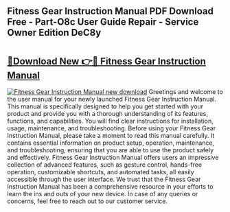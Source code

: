 ## Fitness Gear Instruction Manual PDF Download Free - Part-O8c User Guide Repair - Service Owner Edition DeC8y

# <h2><a href="http://bc81904.oget.top/?id=Fitness+Gear+Instruction+Manual">🔗Download New 👉🔴 Fitness Gear Instruction Manual</a></h2>

[![Fitness Gear Instruction Manual new download](https://i.imgur.com/5g1atiW.png)](http://bc81904.oget.top/?id=Fitness+Gear+Instruction+Manual)
Greetings and welcome to the user manual for your newly launched Fitness Gear Instruction Manual. This manual is specifically designed to help you get started with your product and provide you with a thorough understanding of its features, functions, and capabilities. You will find clear instructions for installation, usage, maintenance, and troubleshooting. Before using your Fitness Gear Instruction Manual, please take a moment to read this manual carefully. It contains essential information on product setup, operation, maintenance, and troubleshooting, ensuring that you are able to use the product safely and effectively. Fitness Gear Instruction Manual offers users an impressive collection of advanced features, such as gesture control, hands-free operation, customizable shortcuts, and automated tasks, all easily accessible through the user interface. We trust that the Fitness Gear Instruction Manual has been a comprehensive resource in your efforts to learn the ins and outs of your new device. In case of any queries or concerns, feel free to reach out to our customer service.
